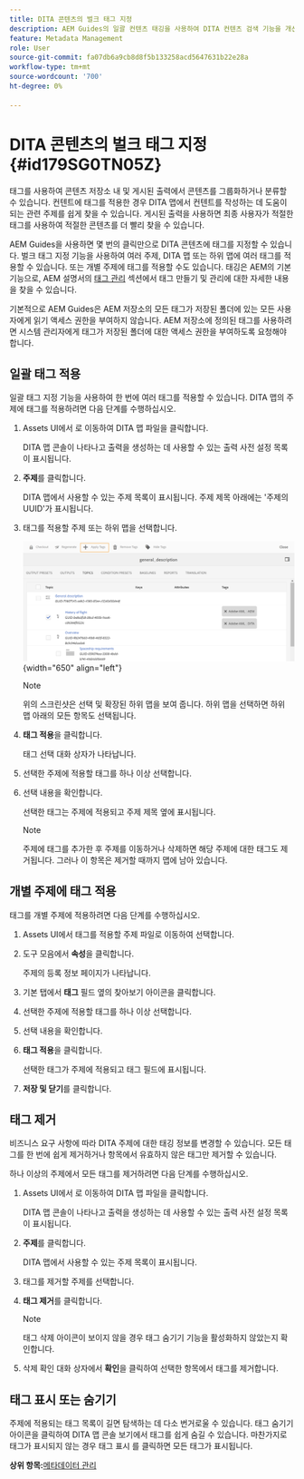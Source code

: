 ```yaml
---
title: DITA 콘텐츠의 벌크 태그 지정
description: AEM Guides의 일괄 컨텐츠 태깅을 사용하여 DITA 컨텐츠 검색 기능을 개선합니다. 단일 또는 여러 항목에서 일괄 태그를 적용, 제거, 표시 또는 숨기는 방법을 알아봅니다.
feature: Metadata Management
role: User
source-git-commit: fa07db6a9cb8d8f5b133258acd5647631b22e28a
workflow-type: tm+mt
source-wordcount: '700'
ht-degree: 0%

---
```


# DITA 콘텐츠의 벌크 태그 지정 {#id179SG0TN05Z}

태그를 사용하여 콘텐츠 저장소 내 및 게시된 출력에서 콘텐츠를 그룹화하거나 분류할 수 있습니다. 컨텐트에 태그를 적용한 경우 DITA 맵에서 컨텐트를 작성하는 데 도움이 되는 관련 주제를 쉽게 찾을 수 있습니다. 게시된 출력을 사용하면 최종 사용자가 적절한 태그를 사용하여 적절한 콘텐츠를 더 빨리 찾을 수 있습니다.

AEM Guides을 사용하면 몇 번의 클릭만으로 DITA 콘텐츠에 태그를 지정할 수 있습니다. 벌크 태그 지정 기능을 사용하여 여러 주제, DITA 맵 또는 하위 맵에 여러 태그를 적용할 수 있습니다. 또는 개별 주제에 태그를 적용할 수도 있습니다. 태깅은 AEM의 기본 기능으로, AEM 설명서의 [태그 관리](https://experienceleague.adobe.com/docs/experience-manager-cloud-service/sites/authoring/features/tags.html?lang=en) 섹션에서 태그 만들기 및 관리에 대한 자세한 내용을 찾을 수 있습니다.

기본적으로 AEM Guides은 AEM 저장소의 모든 태그가 저장된 폴더에 있는 모든 사용자에게 읽기 액세스 권한을 부여하지 않습니다. AEM 저장소에 정의된 태그를 사용하려면 시스템 관리자에게 태그가 저장된 폴더에 대한 액세스 권한을 부여하도록 요청해야 합니다.

## 일괄 태그 적용

일괄 태그 지정 기능을 사용하여 한 번에 여러 태그를 적용할 수 있습니다. DITA 맵의 주제에 태그를 적용하려면 다음 단계를 수행하십시오.

1. Assets UI에서 로 이동하여 DITA 맵 파일을 클릭합니다.

   DITA 맵 콘솔이 나타나고 출력을 생성하는 데 사용할 수 있는 출력 사전 설정 목록이 표시됩니다.

1. **주제**&#x200B;를 클릭합니다.

   DITA 맵에서 사용할 수 있는 주제 목록이 표시됩니다. 주제 제목 아래에는 &#39;주제의 UUID&#39;가 표시됩니다.

1. 태그를 적용할 주제 또는 하위 맵을 선택합니다.

   ![](images/apply-tags-uuid.png){width="650" align="left"}


   >[!NOTE]
   >
   > 위의 스크린샷은 선택 및 확장된 하위 맵을 보여 줍니다. 하위 맵을 선택하면 하위 맵 아래의 모든 항목도 선택됩니다.

1. **태그 적용**&#x200B;을 클릭합니다.

   태그 선택 대화 상자가 나타납니다.

1. 선택한 주제에 적용할 태그를 하나 이상 선택합니다.

1. 선택 내용을 확인합니다.

   선택한 태그는 주제에 적용되고 주제 제목 옆에 표시됩니다.

   >[!NOTE]
   >
   > 주제에 태그를 추가한 후 주제를 이동하거나 삭제하면 해당 주제에 대한 태그도 제거됩니다. 그러나 이 항목은 제거할 때까지 맵에 남아 있습니다.


## 개별 주제에 태그 적용

태그를 개별 주제에 적용하려면 다음 단계를 수행하십시오.

1. Assets UI에서 태그를 적용할 주제 파일로 이동하여 선택합니다.

1. 도구 모음에서 **속성**&#x200B;을 클릭합니다.

   주제의 등록 정보 페이지가 나타납니다.

1. 기본 탭에서 **태그** 필드 옆의 찾아보기 아이콘을 클릭합니다.

1. 선택한 주제에 적용할 태그를 하나 이상 선택합니다.

1. 선택 내용을 확인합니다.

1. **태그 적용**&#x200B;을 클릭합니다.

   선택한 태그가 주제에 적용되고 태그 필드에 표시됩니다.

1. **저장 및 닫기**&#x200B;를 클릭합니다.


## 태그 제거

비즈니스 요구 사항에 따라 DITA 주제에 대한 태깅 정보를 변경할 수 있습니다. 모든 태그를 한 번에 쉽게 제거하거나 항목에서 유효하지 않은 태그만 제거할 수 있습니다.

하나 이상의 주제에서 모든 태그를 제거하려면 다음 단계를 수행하십시오.

1. Assets UI에서 로 이동하여 DITA 맵 파일을 클릭합니다.

   DITA 맵 콘솔이 나타나고 출력을 생성하는 데 사용할 수 있는 출력 사전 설정 목록이 표시됩니다.

1. **주제**&#x200B;를 클릭합니다.

   DITA 맵에서 사용할 수 있는 주제 목록이 표시됩니다.

1. 태그를 제거할 주제를 선택합니다.

1. **태그 제거**&#x200B;를 클릭합니다.

   >[!NOTE]
   >
   > 태그 삭제 아이콘이 보이지 않을 경우 태그 숨기기 기능을 활성화하지 않았는지 확인합니다.

1. 삭제 확인 대화 상자에서 **확인**&#x200B;을 클릭하여 선택한 항목에서 태그를 제거합니다.


## 태그 표시 또는 숨기기

주제에 적용되는 태그 목록이 길면 탐색하는 데 다소 번거로울 수 있습니다. 태그 숨기기 아이콘을 클릭하여 DITA 맵 콘솔 보기에서 태그를 쉽게 숨길 수 있습니다. 마찬가지로 태그가 표시되지 않는 경우 태그 표시 를 클릭하면 모든 태그가 표시됩니다.

**상위 항목:**[&#x200B;메타데이터 관리](manage-metadata.md)
